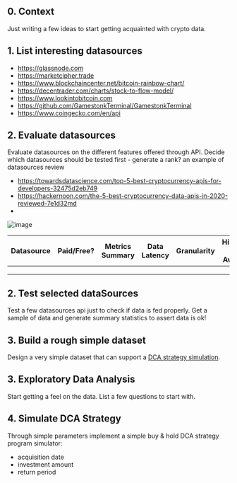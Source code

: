 
## 0. Context
Just writing a few ideas to start getting acquainted with crypto data.

## 1. List interesting datasources

- https://glassnode.com
- https://marketcipher.trade
- https://www.blockchaincenter.net/bitcoin-rainbow-chart/
- https://decentrader.com/charts/stock-to-flow-model/
- https://www.lookintobitcoin.com
- https://github.com/GamestonkTerminal/GamestonkTerminal
- https://www.coingecko.com/en/api

## 2. Evaluate datasources
Evaluate datasources on the different features offered through API.
Decide which datasources should be tested first - generate a rank?
an example of datasources review 
- https://towardsdatascience.com/top-5-best-cryptocurrency-apis-for-developers-32475d2eb749
- https://hackernoon.com/the-5-best-cryptocurrency-data-apis-in-2020-reviewed-7e1d32md
- 
![image](https://user-images.githubusercontent.com/32304147/150879094-87bd387f-c155-4c56-b1ca-695910bcfdc6.png)


|Datasource|Paid/Free?|Metrics Summary|Data Latency|Granularity|Historical Data Available| Other?|
|---|---|---|---|---|---|---|
|   |   |   |   |   |   |   |
|   |   |   |   |   |   |   |
|   |   |   |   |   |   |   |

## 2. Test selected dataSources
Test a few datasources api just to check if data is fed properly.
Get a sample of data and generate summary statistics to assert data is ok!

## 3. Build a rough simple dataset
Design a very simple dataset that can support a [DCA strategy simulation](https://marketsentiment.substack.com/p/crypto-dca).

## 3. Exploratory Data Analysis
Start getting a feel on the data. List a few questions to start with.

## 4. Simulate DCA Strategy
Through simple parameters implement a simple buy & hold DCA strategy program simulator:
- acquisition date
- investment amount
- return period
